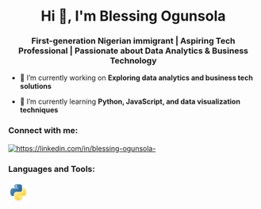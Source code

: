 
<h1 align="center">Hi 👋, I'm Blessing Ogunsola</h1>
<h3 align="center">First-generation Nigerian immigrant | Aspiring Tech Professional | Passionate about Data Analytics & Business Technology</h3>

- 🔭 I’m currently working on **Exploring data analytics and business tech solutions**

- 🌱 I’m currently learning **Python, JavaScript, and data visualization techniques**

<h3 align="left">Connect with me:</h3>
<p align="left">
<a href="https://linkedin.com/in/https://linkedin.com/in/blessing-ogunsola-" target="blank"><img align="center" src="https://raw.githubusercontent.com/rahuldkjain/github-profile-readme-generator/master/src/images/icons/Social/linked-in-alt.svg" alt="https://linkedin.com/in/blessing-ogunsola-" height="30" width="40" /></a>
</p>

<h3 align="left">Languages and Tools:</h3>
<p align="left"> <a href="https://www.python.org" target="_blank" rel="noreferrer"> <img src="https://raw.githubusercontent.com/devicons/devicon/master/icons/python/python-original.svg" alt="python" width="40" height="40"/> </a> </p>
